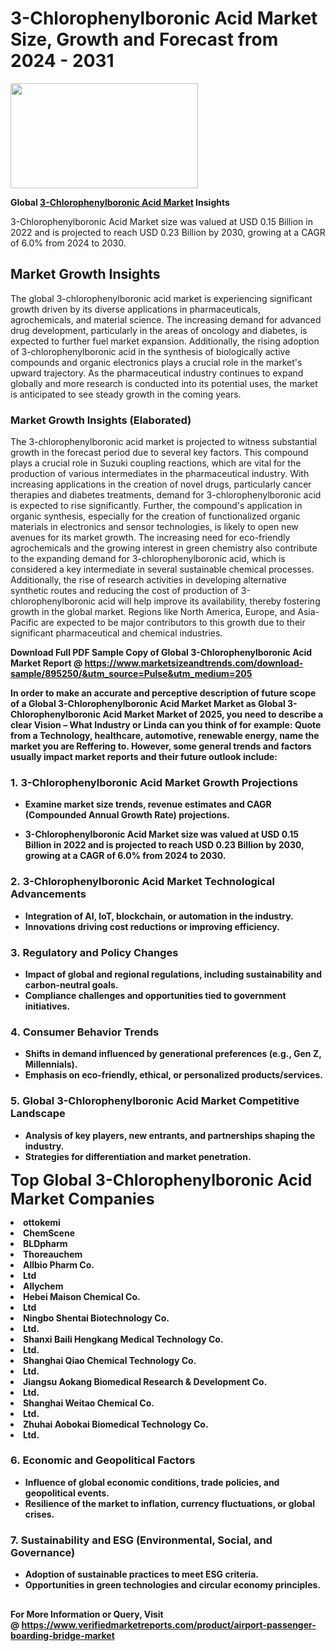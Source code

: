 <H1>3-Chlorophenylboronic Acid Market Size, Growth and Forecast from 2024 - 2031</H1><img class="aligncenter size-medium wp-image-584254" src="https://thirdeyenews.in/wp-content/uploads/2024/09/Global-Market-Research-300x168.jpeg" alt="" width="300" height="168" /><p><strong>Global&nbsp;<a href="https://www.marketsizeandtrends.com/download-sample/895250/&amp;utm_source=Pulse&amp;utm_medium=205">3-Chlorophenylboronic Acid Market</a> Insights</strong></p><p>3-Chlorophenylboronic Acid Market size was valued at USD 0.15 Billion in 2022 and is projected to reach USD 0.23 Billion by 2030, growing at a CAGR of 6.0% from 2024 to 2030.</p><p><h2>Market Growth Insights</h2> The global 3-chlorophenylboronic acid market is experiencing significant growth driven by its diverse applications in pharmaceuticals, agrochemicals, and material science. The increasing demand for advanced drug development, particularly in the areas of oncology and diabetes, is expected to further fuel market expansion. Additionally, the rising adoption of 3-chlorophenylboronic acid in the synthesis of biologically active compounds and organic electronics plays a crucial role in the market's upward trajectory. As the pharmaceutical industry continues to expand globally and more research is conducted into its potential uses, the market is anticipated to see steady growth in the coming years. <p><strong></strong></p> <h3>Market Growth Insights (Elaborated)</h3> The 3-chlorophenylboronic acid market is projected to witness substantial growth in the forecast period due to several key factors. This compound plays a crucial role in Suzuki coupling reactions, which are vital for the production of various intermediates in the pharmaceutical industry. With increasing applications in the creation of novel drugs, particularly cancer therapies and diabetes treatments, demand for 3-chlorophenylboronic acid is expected to rise significantly. Further, the compound's application in organic synthesis, especially for the creation of functionalized organic materials in electronics and sensor technologies, is likely to open new avenues for its market growth. The increasing need for eco-friendly agrochemicals and the growing interest in green chemistry also contribute to the expanding demand for 3-chlorophenylboronic acid, which is considered a key intermediate in several sustainable chemical processes. Additionally, the rise of research activities in developing alternative synthetic routes and reducing the cost of production of 3-chlorophenylboronic acid will help improve its availability, thereby fostering growth in the global market. Regions like North America, Europe, and Asia-Pacific are expected to be major contributors to this growth due to their significant pharmaceutical and chemical industries. <p><strong></p><p><span class=""><strong>Download Full PDF Sample Copy of Global 3-Chlorophenylboronic Acid Market Report</strong> @ <a href="https://www.marketsizeandtrends.com/download-sample/895250/&amp;utm_source=Pulse&amp;utm_medium=205" target="_blank">https://www.marketsizeandtrends.com/download-sample/895250/&amp;utm_source=Pulse&amp;utm_medium=205</a></span></p><p>In order to make an accurate and perceptive description of future scope of a Global&nbsp;3-Chlorophenylboronic Acid Market Market as Global&nbsp;3-Chlorophenylboronic Acid Market Market of 2025, you need to describe a clear Vision &ndash; What Industry or Linda can you think of for example: Quote from a Technology, healthcare, automotive, renewable energy, name the market you are Reffering to. However, some general trends and factors usually impact market reports and their future outlook include:</p><h3>1.&nbsp;<strong>3-Chlorophenylboronic Acid Market Growth Projections</strong></h3><ul><li>Examine market size trends, revenue estimates and CAGR (Compounded Annual Growth Rate) projections.</li><li><p>3-Chlorophenylboronic Acid Market size was valued at USD 0.15 Billion in 2022 and is projected to reach USD 0.23 Billion by 2030, growing at a CAGR of 6.0% from 2024 to 2030.</p></li></ul><h3>2.&nbsp;<strong>3-Chlorophenylboronic Acid Market Technological Advancements</strong></h3><ul><li>Integration of AI, IoT, blockchain, or automation in the industry.</li><li>Innovations driving cost reductions or improving efficiency.</li></ul><h3>3.&nbsp;<strong>Regulatory and Policy Changes</strong></h3><ul><li>Impact of global and regional regulations, including sustainability and carbon-neutral goals.</li><li>Compliance challenges and opportunities tied to government initiatives.</li></ul><h3>4.&nbsp;<strong>Consumer Behavior Trends</strong></h3><ul><li>Shifts in demand influenced by generational preferences (e.g., Gen Z, Millennials).</li><li>Emphasis on eco-friendly, ethical, or personalized products/services.</li></ul><h3>5.&nbsp;<strong>Global 3-Chlorophenylboronic Acid Market Competitive Landscape</strong></h3><ul><li>Analysis of key players, new entrants, and partnerships shaping the industry.</li><li>Strategies for differentiation and market penetration.</li></ul><p data-pm-slice="1 1 []"><span style="color: inherit; font-family: inherit; font-size: 25px;">Top Global 3-Chlorophenylboronic Acid Market Companies</span></p><div class="" data-test-id=""><p><li>ottokemi</li><li> ChemScene</li><li> BLDpharm</li><li> Thoreauchem</li><li> Allbio Pharm Co.</li><li> Ltd</li><li> Allychem</li><li> Hebei Maison Chemical Co.</li><li> Ltd</li><li> Ningbo Shentai Biotechnology Co.</li><li> Ltd.</li><li> Shanxi Baili Hengkang Medical Technology Co.</li><li> Ltd.</li><li> Shanghai Qiao Chemical Technology Co.</li><li> Ltd.</li><li> Jiangsu Aokang Biomedical Research & Development Co.</li><li> Ltd.</li><li> Shanghai Weitao Chemical Co.</li><li> Ltd.</li><li> Zhuhai Aobokai Biomedical Technology Co.</li><li> Ltd.</li></p></div><h3>6.&nbsp;<strong>Economic and Geopolitical Factors</strong></h3><ul><li>Influence of global economic conditions, trade policies, and geopolitical events.</li><li>Resilience of the market to inflation, currency fluctuations, or global crises.</li></ul><h3>7.&nbsp;<strong>Sustainability and ESG (Environmental, Social, and Governance)</strong></h3><ul><li>Adoption of sustainable practices to meet ESG criteria.</li><li>Opportunities in green technologies and circular economy principles.</li></ul><h2><strong style="font-size: 14px;">For More Information or Query, Visit @&nbsp;</strong><a style="background-color: #ffffff; font-size: 14px;" href="https://www.marketsizeandtrends.com/report/3-chlorophenylboronic-acid-market/" target="_blank">https://www.verifiedmarketreports.com/product/airport-passenger-boarding-bridge-market</a></h2>
